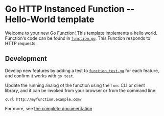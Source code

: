 # Go HTTP Instanced Function -- Hello-World template

Welcome to your new Go Function! This template implements a hello world.
Function's code can be found in [`function.go`](function.go).
This Function responds to HTTP requests.

## Development

Develop new features by adding a test to [`function_test.go`](function_test.go) for
each feature, and confirm it works with `go test`.

Update the running analog of the function using the `func` CLI or client
library, and it can be invoked from your browser or from the command line:

```console
curl http://myfunction.example.com/
```

For more, see [the complete documentation]('https://github.com/knative/func/tree/main/docs')
